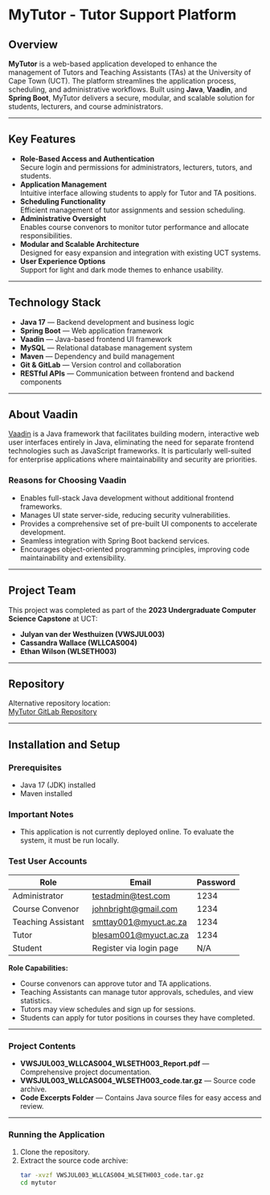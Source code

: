# MyTutor - Tutor Support Platform

## Overview  
**MyTutor** is a web-based application developed to enhance the management of Tutors and Teaching Assistants (TAs) at the University of Cape Town (UCT). The platform streamlines the application process, scheduling, and administrative workflows. Built using **Java**, **Vaadin**, and **Spring Boot**, MyTutor delivers a secure, modular, and scalable solution for students, lecturers, and course administrators.

---

## Key Features  
- **Role-Based Access and Authentication**  
  Secure login and permissions for administrators, lecturers, tutors, and students.  
- **Application Management**  
  Intuitive interface allowing students to apply for Tutor and TA positions.  
- **Scheduling Functionality**  
  Efficient management of tutor assignments and session scheduling.  
- **Administrative Oversight**  
  Enables course convenors to monitor tutor performance and allocate responsibilities.  
- **Modular and Scalable Architecture**  
  Designed for easy expansion and integration with existing UCT systems.  
- **User Experience Options**  
  Support for light and dark mode themes to enhance usability.

---

## Technology Stack  
- **Java 17** — Backend development and business logic  
- **Spring Boot** — Web application framework  
- **Vaadin** — Java-based frontend UI framework  
- **MySQL** — Relational database management system  
- **Maven** — Dependency and build management  
- **Git & GitLab** — Version control and collaboration  
- **RESTful APIs** — Communication between frontend and backend components

---

## About Vaadin  
[Vaadin](https://vaadin.com/) is a Java framework that facilitates building modern, interactive web user interfaces entirely in Java, eliminating the need for separate frontend technologies such as JavaScript frameworks. It is particularly well-suited for enterprise applications where maintainability and security are priorities.

### Reasons for Choosing Vaadin  
- Enables full-stack Java development without additional frontend frameworks.  
- Manages UI state server-side, reducing security vulnerabilities.  
- Provides a comprehensive set of pre-built UI components to accelerate development.  
- Seamless integration with Spring Boot backend services.  
- Encourages object-oriented programming principles, improving code maintainability and extensibility.

---

## Project Team  
This project was completed as part of the **2023 Undergraduate Computer Science Capstone** at UCT:  
- **Julyan van der Westhuizen (VWSJUL003)**  
- **Cassandra Wallace (WLLCAS004)**  
- **Ethan Wilson (WLSETH003)**

---

## Repository  
Alternative repository location:  
[MyTutor GitLab Repository](https://gitlab.cs.uct.ac.za/capstone-elite/mytutor)

---

## Installation and Setup  

### Prerequisites  
- Java 17 (JDK) installed  
- Maven installed

### Important Notes  
- This application is not currently deployed online. To evaluate the system, it must be run locally.

### Test User Accounts  
| Role               | Email                     | Password |  
|--------------------|---------------------------|----------|  
| Administrator      | testadmin@test.com        | 1234     |  
| Course Convenor    | johnbright@gmail.com      | 1234     |  
| Teaching Assistant | smttay001@myuct.ac.za     | 1234     |  
| Tutor              | blesam001@myuct.ac.za     | 1234     |  
| Student            | Register via login page   | N/A      |

**Role Capabilities:**  
- Course convenors can approve tutor and TA applications.  
- Teaching Assistants can manage tutor approvals, schedules, and view statistics.  
- Tutors may view schedules and sign up for sessions.  
- Students can apply for tutor positions in courses they have completed.

---

### Project Contents  
- **VWSJUL003_WLLCAS004_WLSETH003_Report.pdf** — Comprehensive project documentation.  
- **VWSJUL003_WLLCAS004_WLSETH003_code.tar.gz** — Source code archive.  
- **Code Excerpts Folder** — Contains Java source files for easy access and review.

---

### Running the Application  
1. Clone the repository.  
2. Extract the source code archive:  
   ```bash
   tar -xvzf VWSJUL003_WLLCAS004_WLSETH003_code.tar.gz  
   cd mytutor  
